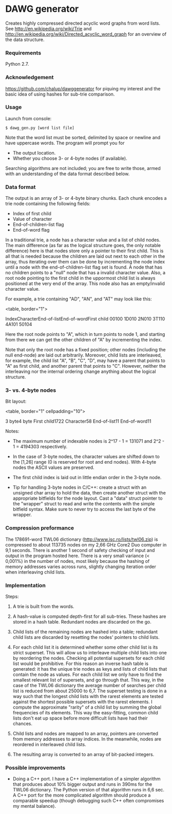 # DAWG generator #


Creates highly compressed directed acyclic word graphs from word lists.
See http://en.wikipedia.org/wiki/Trie and http://en.wikipedia.org/wiki/Directed_acyclic_word_graph for an overview of the data structure.


### Requirements


Python 2.7.


### Acknowledgement


https://github.com/chalup/dawggenerator for piquing my interest and the basic idea of using hashes for sub-trie comparison.


### Usage


Launch from console:

    $ dawg_gen.py [word list file]

Note that the word list must be sorted, delimited by space or newline and have uppercase words. The program will prompt you for 

- The output location.
- Whether you choose 3- or 4-byte nodes (if available).

Searching algorithms are not included; you are free to write those, armed with an understanding of the data format described below. 


### Data format


The output is an array of 3- or 4-byte binary chunks. Each chunk encodes a trie node containing the following fields:

- Index of first child
- Value of character
- End-of-children-list flag
- End-of-word flag

In a traditional trie, a node has a character value and a list of child nodes. The main difference (as far as the logical structure goes, the only notable difference) here is that nodes store only a pointer to their first child. This is all that is needed because the children are laid out next to each other in the array, thus iterating over them can be done by incrementing the node index until a node with the end-of-children-list flag set is found. A node that has no children points to a "null" node that has a invalid character value. Also, a root node pointing to the first child in the uppormost child list is always positioned at the very end of the array. This node also has an empty/invalid character value. 

For example, a trie containing "AD", "AN", and "AT" may look like this:


<table, border="1">
  <tr>
    <th>Index</th><th>Character</th><th>End-of-list</th><th>End-of-word</th><th>First child</th>
  </tr>
  <tr>
    <td>0</td><td>0</td><td>1</td><td>0</td><td>0</td>
  </tr>
  <tr>
    <td>1</td><td>D</td><td>0</td><td>1</td><td>0</td>
  </tr>
  <tr>
    <td>2</td><td>N</td><td>0</td><td>1</td><td>0</td>
  </tr>
  <tr>
    <td>3</td><td>T</td><td>1</td><td>1</td><td>0</td>
  </tr>
  <tr>
    <td>4</td><td>A</td><td>1</td><td>0</td><td>1</td>
  </tr>
  <tr>
    <td>5</td><td>0</td><td>1</td><td>0</td><td>4</td>
  </tr>
</table>

Here the root node points to "A", which in turn points to node 1, and starting from there we can get the other children of "A" by incrementing the index.

Note that only the root node has a fixed position; other nodes (including the null end-node) are laid out arbitrarily. Moreover, child lists are interleaved, for example, the child list "A", "B", "C", "D", may have a parent that points to "A" as first child, and another parent that points to "C". However, neither the interleaving nor the internal ordering change anything about the logical structure. 


### 3- vs. 4-byte nodes


Bit layout:

<table, border="1"
cellpadding="10">
  <tr>
    <th></th><th>3 byte</th><th>4 byte</th>
  </tr>
  <tr>
    <td>First child</td><td>17</td><td>22</td>
  </tr>
  <tr>
    <td>Character</td><td>5</td><td>8</td>
  </tr>
  <tr>
    <td>End-of-list</td><td>1</td><td>1</td>
  </tr>
  <tr>
    <td>End-of-word</td><td>1</td><td>1</td>
  </tr>
</table>

Notes:

- The maximum number of indexable nodes is 2^17 - 1 = 131071 and 2^2 - 1 = 4194303 respectively.

- In the case of 3-byte nodes, the character values are shifted down to the [1,26] range (0 is reserved for root and end nodes). With 4-byte nodes the ASCII values are preserved.

- The first child index is laid out in little endian order in the 3-byte node.

- Tip for handling 3-byte nodes in C/C++: create a struct with an unsigned char array to hold the data, then create another struct with the appropriate bitfields for the node layout. Cast a "data" struct pointer to the "wrapper" struct to read and write the contents with the simple bitfield syntax. Make sure to never try to access the last byte of the wrapper.


### Compression preformance


The 178691-word TWL06 dictionary (http://www.isc.ro/lists/twl06.zip) is compressed to about 113735 nodes on my 2,66 GHz Core2 Duo computer in 9,1 seconds. There is another 1 second of safety checking of input and output in the program hosted here. There is a very small variance (< 0,001%) in the number of nodes, most likely because the hashing of memory addresses varies across runs, slightly changing iteration order when interleaving child lists. 


### Implementation


Steps:

1. A trie is built from the words.

2. A hash-value is computed depth-first for all sub-tries. These hashes are stored in a hash table. Redundant nodes are discarded on the go.

3. Child lists of the remaining nodes are hashed into a table; redundant child lists are discarded by resetting the nodes' pointers to child lists.

4. For each child list it is determined whether some other child list is its strict superset. This will allow us to interleave multiple child lists into one by reordering the nodes. Checking all potential supersets for each child list would be prohibitive. For this reason an inverse hash table is generated: it has the unique trie nodes as keys and lists of child lists that contain the node as values. For each child list we only have to find the smallest relevant list of supersets, and go through that. This way, in the case of the TWL06 dictionary the average number of searches per child list is reduced from about 25000 to 6,7. The superset testing is done in a way such that the longest child lists with the rarest elements are tested against the shortest possible supersets with the rarest elements. I compute the approximate "rarity" of a child list by summing the global frequencies of its elements. This way the easy-fitting, common child lists don't eat up space before more difficult lists have had their chances. 

6. Child lists and nodes are mapped to an array, pointers are converted from memory addresses to array indices. In the meanwhile, nodes are reordered in interleaved child lists. 

7. The resulting array is converted to an array of bit-packed integers. 


### Possible improvements


- Doing a C++ port. I have a C++ implementation of a simpler algorithm that produces about 10% bigger output and runs in 390ms for the TWL06 dictionary. The Python version of that algorithm runs in 6,6 sec. A C++ port for the more complicated algorithm should produce a comparable speedup (though debugging such C++ often compromises my mental balance).




